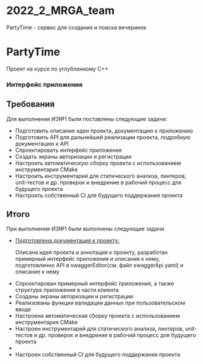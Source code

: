 # 2022_2_MRGA_team
PartyTime - сервис для создания и поиска вечеринок

<div class="app">
    <h1 class="app__name">PartyTime</h1>
    <p class="app__descr">Проект на курсе по углубленному C++</p>
</div>


### Интерфейс приложения
<section class="requirements">
    <h2 class="requirements__header">Требования</h2>
    <p class="requirements__description">Для выполнения ИЗ№1 были поставлены следующие задачи:</p>
    <ul class="requirements__list list">
        <li class="list__item item">Подготовить описание идеи проекта, документацию к приложению </li>
        <li class="list__item item">Подготовить API для дальнейшей реализации проекта, подробную документацию к API</li>
        <li class="list__item item">Спроектировать интерфейс приложения</li>
        <li class="list__item item">Создать экраны авторизации и регистрации</li>
        <li class="list__item item">Настроить автоматическую сборку проекта с использованием инструментария CMake</li>
        <li class="list__item item">Настроить инструментарий для статического анализа, линтеров, unit-тестов и др. проверок и внедрение в рабочий процесс для будущего проекта</li>
        <li class="list__item item">Настроить собственный CI для будущего поддержания проекта</li>
    <ul>
</section>

<section class="results">
    <h2 class="results__header">Итого</h2>
    <p class="results__description">При выполнения ИЗ№1 были выполнены следующие задачи</p>
    <ul class="results__list list">
        <li class="list__item item">
        <a href="https://docs.google.com/document/d/1uMyW275ESjmtihpCn1yyfGCaKmubLG53Cud8IsXSRYk/edit#heading=h.fq483mxmz760" class="item__title" target="Official documentation">Подготовлена документация к проекту:</a>
        <p class="item__description">Описана идея проекта и аннотация к проекту, разработан примерный интерфейс приложения и описания к нему, подготовленно API в swaggerEditor(см. файл swaggerApi.yaml) и описание к нему</p>
        </li>
        <li class="list__item item">Спроектирован примерный интерфейс приложения, а также структура приложения в части клиента</li>
        <li class="list__item item">Созданы экраны авторизации и регистрации</li>
        <li class="list__item item">Реализованы функции валидации данных при пользовательском вводе</li>
        <li class="list__item item">Настроена автоматическая сборку проекта с использованием инструментария CMake</li>
        <li class="list__item item">Настроен инструментарий для статического анализа, линтеров, unit-тестов и др. проверок и внедрение в рабочий процесс для будущего проекта<li>
        <li class="list__item item">Настроен собственный CI для будущего поддержания проекта</li>
    <ul>
</section>
